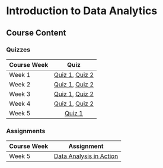# Introduction to Data Analytics

## Course Content

### Quizzes

| Course Week | Quiz|
| :--- | :---: |
| Week 1 | [Quiz 1](Quizzes/Modern-data-ecosystem-and-the-role-of-data-analytics.md), [Quiz 2](Quizzes/The-data-analyst-role.md) |
| Week 2 | [Quiz 1](Quizzes/The-data-ecosystem-and-languages-for-data-professionals.md), [Quiz 2](Quizzes/Understanding-data-repositories-and-big-data-platforms.md) |
| Week 3 | [Quiz 1](Quizzes/Gathering-data.md), [Quiz 2](Quizzes/Wrangling-data.md) |
| Week 4 | [Quiz 1](Quizzes/Analyzing-and-mining-data.md), [Quiz 2](Quizzes/Communicating-data-analysis-findings.md) |
| Week 5 | [Quiz 1](Quizzes/Opportunities-and-learning-paths.md) |

### Assignments

| Course Week | Assignment|
| :--- | :---: |
| Week 5 | [Data Analysis in Action](Assignments/Data-analysis-in-action.md) |
